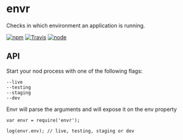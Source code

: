 # envr

Checks in which environment an application is running. 


[![npm](https://img.shields.io/npm/dm/envr.svg?style=flat-square)](https://www.npmjs.com/package/envr)
[![Travis](https://img.shields.io/travis/eventEmitter/envr.svg?style=flat-square)](https://travis-ci.org/eventEmitter/envr)
[![node](https://img.shields.io/node/v/envr.svg?style=flat-square)](https://nodejs.org/)


## API

Start your nod process with one of the following flags:

    --live
    --testing
    --staging
    --dev


Envr will parse the arguments and will expose it on the env property

    var envr = require('envr');

    log(envr.env); // live, testing, staging or dev
